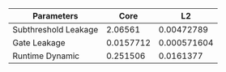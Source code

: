 | Parameters | Core | L2 |
| --- | --- | --- |
| Subthreshold Leakage | 2.06561 | 0.00472789 |
| Gate Leakage | 0.0157712 | 0.000571604 |
| Runtime Dynamic | 0.251506 | 0.0161377 |
